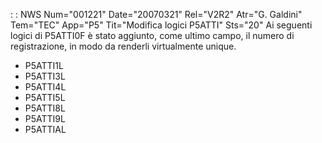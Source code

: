  :  : NWS Num="001221" Date="20070321" Rel="V2R2" Atr="G. Galdini" Tem="TEC" App="P5" Tit="Modifica logici P5ATTI" Sts="20"
Ai seguenti logici di P5ATTI0F è stato aggiunto, come ultimo campo, il numero di registrazione, in
modo da renderli virtualmente unique.
- P5ATTI1L
- P5ATTI3L
- P5ATTI4L
- P5ATTI5L
- P5ATTI8L
- P5ATTI9L
- P5ATTIAL
